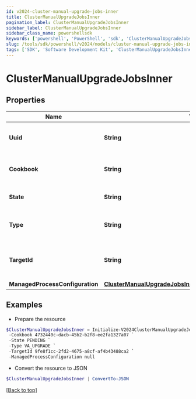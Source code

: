 ```yaml
---
id: v2024-cluster-manual-upgrade-jobs-inner
title: ClusterManualUpgradeJobsInner
pagination_label: ClusterManualUpgradeJobsInner
sidebar_label: ClusterManualUpgradeJobsInner
sidebar_class_name: powershellsdk
keywords: ['powershell', 'PowerShell', 'sdk', 'ClusterManualUpgradeJobsInner', 'V2024ClusterManualUpgradeJobsInner'] 
slug: /tools/sdk/powershell/v2024/models/cluster-manual-upgrade-jobs-inner
tags: ['SDK', 'Software Development Kit', 'ClusterManualUpgradeJobsInner', 'V2024ClusterManualUpgradeJobsInner']
---
```



# ClusterManualUpgradeJobsInner

## Properties

Name | Type | Description | Notes
------------ | ------------- | ------------- | -------------
**Uuid** | **String** | Unique identifier for the upgrade job. | [required]
**Cookbook** | **String** | Identifier for the cookbook used in the upgrade job. | [required]
**State** | **String** | Current state of the upgrade job. | [required]
**Type** | **String** | The type of upgrade job (e.g., VA_UPGRADE). | [required]
**TargetId** | **String** | Unique identifier of the target for the upgrade job. | [required]
**ManagedProcessConfiguration** | [**ClusterManualUpgradeJobsInnerManagedProcessConfiguration**](cluster-manual-upgrade-jobs-inner-managed-process-configuration) |  | [required]

## Examples

- Prepare the resource
```powershell
$ClusterManualUpgradeJobsInner = Initialize-V2024ClusterManualUpgradeJobsInner  -Uuid 4732440c-dacb-45b2-b2f8-ee2fa1327a07 `
 -Cookbook 4732440c-dacb-45b2-b2f8-ee2fa1327a07 `
 -State PENDING `
 -Type VA_UPGRADE `
 -TargetId 9fe8f1cc-2fd2-4675-a8cf-af4b43488ca2 `
 -ManagedProcessConfiguration null
```

- Convert the resource to JSON
```powershell
$ClusterManualUpgradeJobsInner | ConvertTo-JSON
```


[[Back to top]](#) 

